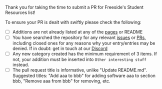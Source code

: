 <!-- DO NOT DELETE THE TEXT BELOW. Please make sure relevant boxes are checked [x] -->

Thank you for taking the time to submit a PR for Freeside's Student Resources list!

To ensure your PR is dealt with swiftly please check the following:


- [ ] Additions are not already listed at any of the [pages](https://github.com/FreesideHull/StudentResources/tree/main/Pages) or README
- [ ] You have searched the repository for any relevant [issues](https://github.com/FreesideHull/StudentResources/issues) or [PRs](https://github.com/FreesideHull/StudentResources/pulls), including closed ones for any reasons why your entry/entries may be denied. If in doubt: get in touch at our [Discord](https://discord.freeside.co.uk)
- [ ] Any new category created has the minimum requirement of 3 items.
  If not, your addition must be inserted into `Other interesting stuff ` instead.
- [ ] The pull request title is informative, unlike "Update README.md".
  Suggested titles: "Add aaa to bbb" for adding software aaa to section bbb,
  "Remove aaa from bbb" for removing, etc.
